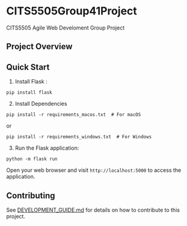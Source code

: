# CITS5505Group41Project

CITS5505 Agile Web Develoment Group Project

## Project Overview

## Quick Start

1. Install Flask :

```
pip install flask
```

2. Install Dependencies

```
pip install -r requirements_macos.txt  # For macOS
```

or

```
pip install -r requirements_windows.txt  # For Windows
```

3. Run the Flask application:

```
python -m flask run
```

Open your web browser and visit `http://localhost:5000` to access the application.

## Contributing

See [DEVELOPMENT_GUIDE.md](DEVELOPMENT_GUIDE.md) for details on how to contribute to this project.
